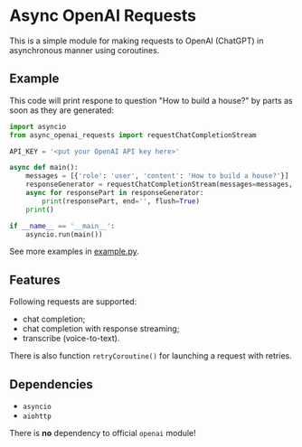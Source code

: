 # Async OpenAI Requests

This is a simple module for making requests to OpenAI (ChatGPT) in asynchronous manner using coroutines.

## Example

This code will print respone to question "How to build a house?" by parts as soon as they are generated:

```python
import asyncio
from async_openai_requests import requestChatCompletionStream

API_KEY = '<put your OpenAI API key here>'

async def main():
    messages = [{'role': 'user', 'content': 'How to build a house?'}]
    responseGenerator = requestChatCompletionStream(messages=messages, gptModel='gpt-4o', apiKey=API_KEY)
    async for responsePart in responseGenerator:
        print(responsePart, end='', flush=True)
    print()

if __name__ == '__main__':
    asyncio.run(main())
```
See more examples in [example.py](https://github.com/Tsar/async_openai_requests/blob/master/example.py).

## Features

Following requests are supported:
* chat completion;
* chat completion with response streaming;
* transcribe (voice-to-text).

There is also function `retryCoroutine()` for launching a request with retries.

## Dependencies

* `asyncio`
* `aiohttp`

There is **no** dependency to official `openai` module!
